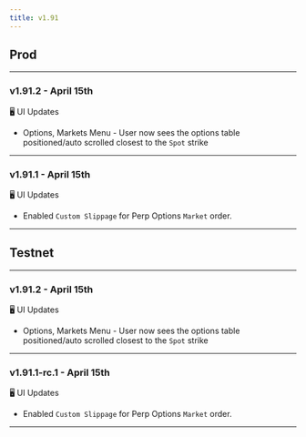 ```yaml
---
title: v1.91
---
```

## Prod
---
### v1.91.2 - April 15th
🖥️  UI Updates
* Options, Markets Menu - User now sees the options table positioned/auto scrolled closest to the `Spot` strike
---
### v1.91.1 - April 15th
🖥️  UI Updates
* Enabled `Custom Slippage` for Perp Options `Market` order.
---


## Testnet
---
### v1.91.2 - April 15th
🖥️  UI Updates
* Options, Markets Menu - User now sees the options table positioned/auto scrolled closest to the `Spot` strike
---
### v1.91.1-rc.1 - April 15th
🖥️  UI Updates
* Enabled `Custom Slippage` for Perp Options `Market` order.
---

